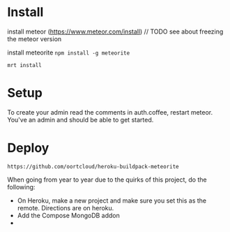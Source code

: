 # Install 
install meteor (https://www.meteor.com/install)
// TODO see about freezing the meteor version

install meteorite
`npm install -g meteorite`

`mrt install`

# Setup
To create your admin read the comments in auth.coffee, restart meteor. You've an admin and should be able to get started.

# Deploy
`https://github.com/oortcloud/heroku-buildpack-meteorite`

When going from year to year due to the quirks of this project, do the following:

- On Heroku, make a new project and make sure you set this as the remote. Directions are on heroku.
- Add the Compose MongoDB addon
- 
